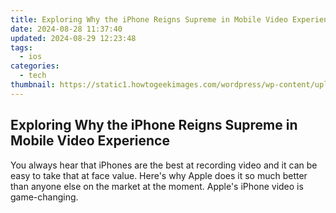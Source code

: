 ```yaml
---
title: Exploring Why the iPhone Reigns Supreme in Mobile Video Experience
date: 2024-08-28 11:37:40
updated: 2024-08-29 12:23:48
tags:
  - ios
categories:
  - tech
thumbnail: https://static1.howtogeekimages.com/wordpress/wp-content/uploads/2024/07/why-iphone-is-the-king-of-video-thumbnail.jpg
---
```


## Exploring Why the iPhone Reigns Supreme in Mobile Video Experience

You always hear that iPhones are the best at recording video and it can be easy to take that at face value. Here's why Apple does it so much better than anyone else on the market at the moment. Apple's iPhone video is game-changing.

<ins class="adsbygoogle"
     style="display:block"
     data-ad-format="autorelaxed"
     data-ad-client="ca-pub-7571918770474297"
     data-ad-slot="1223367746"></ins>



<ins class="adsbygoogle"
     style="display:block"
     data-ad-client="ca-pub-7571918770474297"
     data-ad-slot="8358498916"
     data-ad-format="auto"
     data-full-width-responsive="true"></ins>

